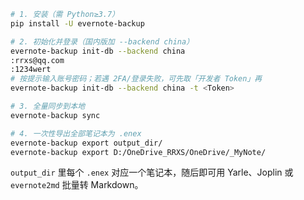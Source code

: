 ```bash
# 1. 安装（需 Python≥3.7）
pip install -U evernote-backup

# 2. 初始化并登录（国内版加 --backend china）
evernote-backup init-db --backend china
:rrxs@qq.com
:1234wert
# 按提示输入账号密码；若遇 2FA/登录失败，可先取「开发者 Token」再
evernote-backup init-db --backend china -t <Token>

# 3. 全量同步到本地
evernote-backup sync

# 4. 一次性导出全部笔记本为 .enex
evernote-backup export output_dir/
evernote-backup export D:/OneDrive_RRXS/OneDrive/_MyNote/

```

`output_dir` 里每个 `.enex` 对应一个笔记本，随后即可用 Yarle、Joplin 或 `evernote2md` 批量转 Markdown[](https://blog.csdn.net/qq_42973562/article/details/144538067)。